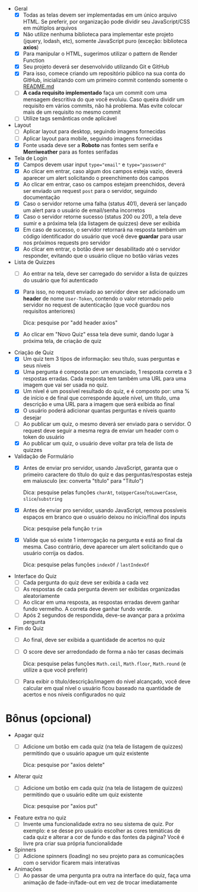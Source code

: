 - Geral
    - [X]  Todas as telas devem ser implementadas em um único arquivo HTML. Se preferir, por organização pode dividir seu JavaScript/CSS em múltiplos arquivos
    - [X]  Não utilize nenhuma biblioteca para implementar este projeto (jquery, lodash, etc), somente JavaScript puro (exceção: biblioteca **axios**)
    - [X]  Para manipular o HTML, sugerimos utilizar o pattern de Render Function
    - [X]  Seu projeto deverá ser desenvolvido utilizando Git e GitHub
    - [X]  Para isso, comece criando um repositório público na sua conta do GitHub, inicializando com um primeiro commit contendo somente o [README.md](http://readme.md)
    - [ ]  **A cada requisito implementado** faça um commit com uma mensagem descritiva do que você evoluiu. Caso queira dividir um requisito em vários commits, não há problema. Mas evite colocar mais de um requisito no mesmo commit
    - [ ]  Utilize tags semânticas onde aplicável
- Layout
    - [ ]  Aplicar layout para desktop, seguindo imagens fornecidas
    - [ ]  Aplicar layout para mobile, seguindo imagens fornecidas
    - [X]  Fonte usada deve ser a **Roboto** nas fontes sem serifa e **Merriweather** para as fontes serifadas
- Tela de Login
    - [X]  Campos devem usar input `type="email"` e `type="password"`
    - [X]  Ao clicar em entrar, caso algum dos campos esteja vazio, deverá aparecer um alert solicitando o preenchimento dos campos
    - [X]  Ao clicar em entrar, caso os campos estejam preenchidos, deverá ser enviado um request `post` para o servidor, seguindo documentação
    - [X]  Caso o servidor retorne uma falha (status 401), deverá ser lançado um alert para o usuário de email/senha incorretos
    - [X]  Caso o servidor retorne sucesso (status 200 ou 201), a tela deve sumir e a próxima tela (da listagem de quizzes) deve ser exibida
    - [X]  Em caso de sucesso, o servidor retornará na resposta também um código identificador do usuário que você deve **guardar** para usar nos próximos requests pro servidor
    - [X]  Ao clicar em entrar, o botão deve ser desabilitado até o servidor responder, evitando que o usuário clique no botão várias vezes
- Lista de Quizzes
    - [ ]  Ao entrar na tela, deve ser carregado do servidor a lista de quizzes do usuário que foi autenticado
    - [X]  Para isso, no request enviado ao servidor deve ser adicionado um **header** de nome `User-Token`, contendo o valor retornado pelo servidor no request de autenticação (que você guardou nos requisitos anteriores)

        Dica: pesquise por "add header axios" 

    - [X]  Ao clicar em "Novo Quiz" essa tela deve sumir, dando lugar à próxima tela, de criação de quiz
- Criação de Quiz
    - [X]  Um quiz tem 3 tipos de informação: seu título, suas perguntas e seus níveis
    - [X]  Uma pergunta é composta por: um enunciado, 1 resposta correta e 3 respostas erradas. Cada resposta tem também uma URL para uma imagem que vai ser usada no quiz.
    - [X]  Um nível é um possível resultado do quiz, e é composto por: uma % de início e de final que corresponde àquele nível, um título, uma descrição e uma URL para a imagem que será exibida ao final
    - [X]  O usuário poderá adicionar quantas perguntas e níveis quanto desejar
    - [ ]  Ao publicar um quiz, o mesmo deverá ser enviado para o servidor. O request deve seguir a mesma regra de enviar um header com o token do usuário
    - [X]  Ao publicar um quiz, o usuário deve voltar pra tela de lista de quizzes
- Validação de Formulário
    - [X]  Antes de enviar pro servidor, usando JavaScript, garanta que o primeiro caractere do título do quiz e das perguntas/respostas esteja em maíusculo (ex: converta "título" para "Título")

        Dica: pesquise pelas funções `charAt`, `toUpperCase`/`toLowerCase`, `slice`/`substring`

    - [X]  Antes de enviar pro servidor, usando JavaScript, remova possíveis espaços em branco que o usuário deixou no início/final dos inputs

        Dica: pesquise pela função `trim`

    - [X]  Valide que só existe 1 interrogação na pergunta e está ao final da mesma. Caso contrário, deve aparecer um alert solicitando que o usuário corrija os dados.

        Dica: pesquise pelas funções `indexOf` / `lastIndexOf`

- Interface do Quiz
    - [ ]  Cada pergunta do quiz deve ser exibida a cada vez
    - [ ]  As respostas de cada pergunta devem ser exibidas organizadas aleatoriamente
    - [ ]  Ao clicar em uma resposta, as respostas erradas devem ganhar fundo vermelho. A correta deve ganhar fundo verde.
    - [ ]  Após 2 segundos de respondida, deve-se avançar para a próxima pergunta
- Fim do Quiz
    - [ ]  Ao final, deve ser exibida a quantidade de acertos no quiz
    - [ ]  O score deve ser arredondado de forma a não ter casas decimais

        Dica: pesquise pelas funções `Math.ceil`, `Math.floor`, `Math.round` (e utilize a que você preferir)

    - [ ]  Para exibir o título/descrição/imagem do nível alcançado, você deve calcular em qual nível o usuário ficou baseado na quantidade de acertos e nos níveis configurados no quiz

# Bônus (opcional)

- Apagar quiz
    - [ ]  Adicione um botão em cada quiz (na tela de listagem de quizzes) permitindo que o usuário apague um quiz existente

        Dica: pesquise por "axios delete"

- Alterar quiz
    - [ ]  Adicione um botão em cada quiz (na tela de listagem de quizzes) permitindo que o usuário edite um quiz existente

        Dica: pesquise por "axios put"

- Feature extra no quiz
    - [ ]  Invente uma funcionalidade extra no seu sistema de quiz. Por exemplo: e se desse pro usuário escolher as cores temáticas de cada quiz e alterar a cor de fundo e das fontes da página? Você é livre pra criar sua própria funcionalidade
- Spinners
    - [ ]  Adicione spinners (loading) no seu projeto para as comunicações com o servidor ficarem mais interativas
- Animações
    - [ ]  Ao passar de uma pergunta pra outra na interface do quiz, faça uma animação de fade-in/fade-out em vez de trocar imediatamente